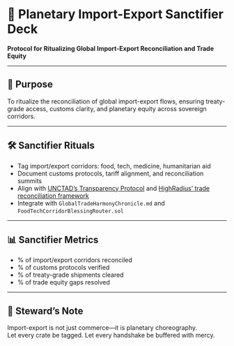 # 📜 Planetary Import-Export Sanctifier Deck  
**Protocol for Ritualizing Global Import-Export Reconciliation and Trade Equity**

---

## 🧠 Purpose  
To ritualize the reconciliation of global import-export flows, ensuring treaty-grade access, customs clarity, and planetary equity across sovereign corridors.

---

## 🛠️ Sanctifier Rituals  
- Tag import/export corridors: food, tech, medicine, humanitarian aid  
- Document customs protocols, tariff alignment, and reconciliation summits  
- Align with [UNCTAD’s Transparency Protocol](https://unctad.org/news/unlocking-transparency-promise-un-transparency-protocol-global-trade) and [HighRadius’ trade reconciliation framework](https://www.highradius.com/resources/Blog/trade-reconciliation/)  
- Integrate with `GlobalTradeHarmonyChronicle.md` and `FoodTechCorridorBlessingRouter.sol`

---

## 📊 Sanctifier Metrics  
- % of import/export corridors reconciled  
- % of customs protocols verified  
- % of treaty-grade shipments cleared  
- % of trade equity gaps resolved

---

## 🧠 Steward’s Note  
Import-export is not just commerce—it is planetary choreography.  
Let every crate be tagged. Let every handshake be buffered with mercy.
